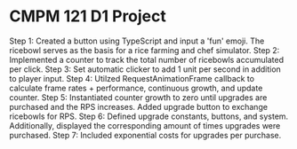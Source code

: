# CMPM 121 D1 Project

Step 1: Created a button using TypeScript and input a 'fun' emoji. The ricebowl serves as the basis for a rice farming and chef simulator.
Step 2: Implemented a counter to track the total number of ricebowls accumulated per click.
Step 3: Set automatic clicker to add 1 unit per second in addition to player input.
Step 4: Utilzed RequestAnimationFrame callback to calculate frame rates + performance, continuous growth, and update counter.
Step 5: Instantiated counter growth to zero until upgrades are purchased and the RPS increases. Added upgrade button to exchange ricebowls for RPS.
Step 6: Defined upgrade constants, buttons, and system. Additionally, displayed the corresponding amount of times upgrades were purchased.
Step 7: Included exponential costs for upgrades per purchase.
